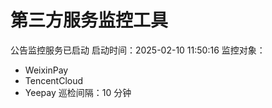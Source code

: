 # 第三方服务监控工具

 公告监控服务已启动
启动时间：2025-02-10 11:50:16
监控对象：
- WeixinPay
- TencentCloud
- Yeepay
巡检间隔：10 分钟